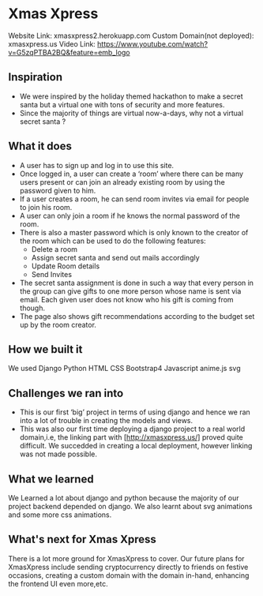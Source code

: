 # Xmas Xpress
Website Link: xmasxpress2.herokuapp.com
Custom Domain(not deployed): xmasxpress.us
Video Link: https://www.youtube.com/watch?v=G5zqPTBA2BQ&feature=emb_logo

## Inspiration
* We were inspired by the holiday themed hackathon to make a secret santa but a virtual one with tons of security and more features.
* Since the majority of things are virtual now-a-days, why not a virtual secret santa ?

## What it does
* A user has to sign up and log in to use this site.
* Once logged in, a user can create a ‘room’ where there can be many users present or can join an already existing room by using the password given to him.
* If a user creates a room, he can send room invites via email for people to join his room.
* A user can only join a room if he knows the normal password of the room.
* There is also a master password which is only known to the creator of the room which can be used to do the following features:
  * Delete a room
  * Assign secret santa and send out mails accordingly 
  * Update Room details
  * Send Invites
* The secret santa assignment is done in such a way that every person in the group can give gifts to one more person whose name is sent via email. Each given user does not know who his gift is coming from though.
* The page also shows gift recommendations according to the budget set up by the room creator.

## How we built it
We used Django
Python
HTML
CSS
Bootstrap4
Javascript
anime.js
svg


## Challenges we ran into
* This is our first ‘big’ project in terms of using django and hence we ran into a lot of trouble in creating the models and views.
* This was also our first time deploying a django project to a real world domain,i.e, the linking part with [http://xmasxpress.us/] proved quite difficult. We succedded in creating a local deployment, however linking was not made possible.


## What we learned
We Learned a lot about django and python because the majority of our project backend depended on django. We also learnt about svg animations and some more css animations.

## What's next for Xmas Xpress 
There is a lot more ground for XmasXpress to cover. Our future plans for XmasXpress include sending cryptocurrency directly to friends on festive occasions, creating a custom domain with the domain in-hand, enhancing the frontend UI even more,etc.

